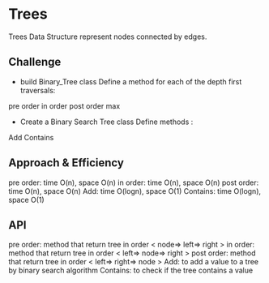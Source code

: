 # Trees

Trees Data Structure represent nodes connected by edges.

## Challenge

* build Binary_Tree class Define a method for each of the depth first traversals:

pre order
in order
post order
max

* Create a Binary Search Tree class Define methods :

Add
Contains

## Approach & Efficiency

pre order: time O(n), space O(n)
in order: time O(n), space O(n)
post order: time O(n), space O(n)
Add: time O(logn), space O(1)
Contains: time O(logn), space O(1)

## API

pre order: method that return tree in order < node=> left=> right >
in order: method that return tree in order < left=> node=> right >
post order: method that return tree in order < left=> right=> node >
Add: to add a value to a tree by binary search algorithm
Contains: to check if the tree contains a value
